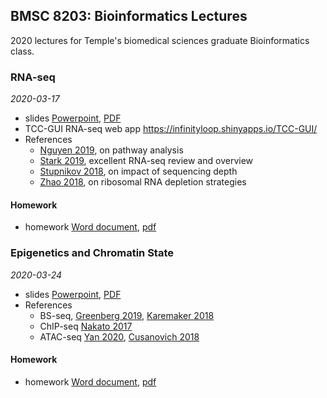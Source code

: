 ## BMSC 8203: Bioinformatics Lectures

2020 lectures for Temple's biomedical sciences graduate Bioinformatics class.

### RNA-seq
*2020-03-17*

- slides [Powerpoint](rnaseq/rnaseq.pptx), [PDF](rnaseq/rnaseq.pdf)
- TCC-GUI RNA-seq web app <https://infinityloop.shinyapps.io/TCC-GUI/>
- References
  - [Nguyen 2019](rnaseq/Nguyen2019_pathway_analysis_review.pdf), on pathway analysis
  - [Stark 2019](rnaseq/stark2019_RNAseq_review.pdf), excellent RNA-seq review and overview
  - [Stupnikov 2018](rnaseq/stupnikov2018_depth_impact_on_RNAseq.pdf), on impact of sequencing depth
  - [Zhao 2018](rnaseq/zhao2018_polA_selection_vs_ribosomal_depletion.pdf), on ribosomal RNA depletion strategies

#### Homework

- homework [Word document](rnaseq/rnaseq_homework.docx), [pdf](rnaseq/rnaseq_homework.pdf)


### Epigenetics and Chromatin State
*2020-03-24*

- slides [Powerpoint](epigenetics/epigenetics_and_chromatin_state.pptx), [PDF](epigenetics/epigenetics_and_chromatin_state.pdf)
- References
  - BS-seq, [Greenberg 2019](epigenetics/references/greenberg2019_methylation_review.pdf), [Karemaker 2018](epigenetics/references/karemaker2018_single_cell_methylation_review.pdf)
  - ChIP-seq [Nakato 2017](epigenetics/references/nakato2017_chipseq_review.pdf)
  - ATAC-seq [Yan 2020](epigenetics/references/ya2020_atac-seq_analysis.pdf), [Cusanovich 2018](epigenetics/references/cusanovich2018_single_cell_atacseq.pdf)

#### Homework

- homework [Word document](epigenetics/epigenetics_homework.docx), [pdf](epigenetics/epigenetics_homework.pdf)
